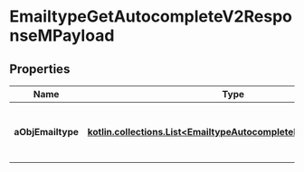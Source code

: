 
# EmailtypeGetAutocompleteV2ResponseMPayload

## Properties
| Name | Type | Description | Notes |
| ------------ | ------------- | ------------- | ------------- |
| **aObjEmailtype** | [**kotlin.collections.List&lt;EmailtypeAutocompleteElementResponse&gt;**](EmailtypeAutocompleteElementResponse.md) | An array of Emailtype autocomplete element response. |  |



